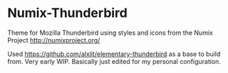 Numix-Thunderbird
=================

Theme for Mozilla Thunderbird using styles and icons from the Numix Project http://numixproject.org/

Used https://github.com/alxlit/elementary-thunderbird as a base to build from. 
Very early WIP. Basically just edited for my personal configuration.
